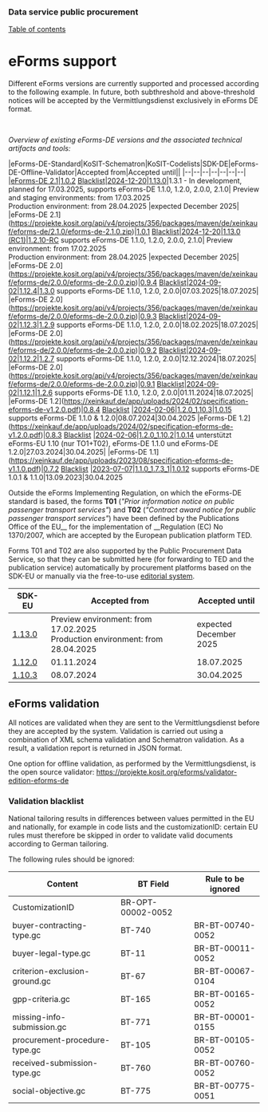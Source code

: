### Data service public procurement
[Table of contents](/documentation/documentation.md)
<br>

# eForms support
Different eForms versions are currently supported and processed according to the following example. In future, both subthreshold and above-threshold notices will be accepted by the Vermittlungsdienst exclusively in eForms DE format.

<br>

*Overview of existing eForms-DE versions and the associated technical artifacts and tools:*

|eForms-DE-Standard|KoSIT-Schematron|KoSIT-Codelists|SDK-DE|eForms-DE-Offline-Validator|Accepted from|Accepted until||
|--|--|--|--|--|--|--|
|[eForms-DE 2.1](https://projekte.kosit.org/api/v4/projects/356/packages/maven/de/xeinkauf/eforms-de/2.1.0/eforms-de-2.1.0.zip)|[1.0.2](https://projekte.kosit.org/eforms/eforms-de-schematron/-/releases/v1.0.2) [Blacklist](https://projekte.kosit.org/eforms/eforms-de-schematron/-/blob/v1.0.1/src/main/ted-excluded-rules.txt?ref_type=tags)|[2024-12-20](https://projekte.kosit.org/eforms/eforms-de-codelist/-/releases/v2024-12-20)|[1.13.0](https://gitlab.opencode.de/OC000008125155/SDK-eforms-de/-/releases/1.13.0)|1.3.1 - In development, planned for 17.03.2025, supports eForms-DE 1.1.0, 1.2.0, 2.0.0, 2.1.0| Preview and staging environments: from 17.03.2025 <br> Production environment: from 28.04.2025 |expected December 2025|
|eForms-DE 2.1](https://projekte.kosit.org/api/v4/projects/356/packages/maven/de/xeinkauf/eforms-de/2.1.0/eforms-de-2.1.0.zip)|[1.0.1](https://projekte.kosit.org/eforms/eforms-de-schematron/-/releases/v1.0.1) [Blacklist](https://projekte.kosit.org/eforms/eforms-de-schematron/-/blob/v1.0.1/src/main/ted-excluded-rules.txt?ref_type=tags)|[2024-12-20](https://projekte.kosit.org/eforms/eforms-de-codelist/-/releases/v2024-12-20)|[1.13.0 (RC1)](https://gitlab.opencode.de/OC000008125155/SDK-eforms-de/-/releases/1.13.RC1)|[1.2.10-RC](https://projekte.kosit.org/eforms/validator-edition-eforms-de/-/packages/3842) supports eForms-DE 1.1.0, 1.2.0, 2.0.0, 2.1.0| Preview environment: from 17.02.2025 <br> Production environment: from 28.04.2025 |expected December 2025|
|eForms-DE 2.0](https://projekte.kosit.org/api/v4/projects/356/packages/maven/de/xeinkauf/eforms-de/2.0.0/eforms-de-2.0.0.zip)|[0.9.4](https://projekte.kosit.org/eforms/eforms-de-schematron/-/releases/v0.9.4) [Blacklist](https://projekte.kosit.org/eforms/eforms-de-schematron/-/blob/v0.9.4/src/main/ted-excluded-rules.txt?ref_type=tags)|[2024-09-02](https://projekte.kosit.org/eforms/eforms-de-codelist/-/releases/v2024-09-02)|[1.12.4](https://gitlab.opencode.de/OC000008125155/SDK-eforms-de/-/releases/1.12.4)|[1.3.0](https://projekte.kosit.org/eforms/validator-edition-eforms-de/-/releases/1.3.0) supports eForms-DE 1.1.0, 1.2.0, 2.0.0|07.03.2025|18.07.2025|
|eForms-DE 2.0](https://projekte.kosit.org/api/v4/projects/356/packages/maven/de/xeinkauf/eforms-de/2.0.0/eforms-de-2.0.0.zip)|[0.9.3](https://projekte.kosit.org/eforms/eforms-de-schematron/-/releases/v0.9.3) [Blacklist](https://projekte.kosit.org/eforms/eforms-de-schematron/-/blob/v0.9.3/src/main/ted-excluded-rules.txt?ref_type=tags)|[2024-09-02](https://projekte.kosit.org/eforms/eforms-de-codelist/-/releases/v2024-09-02)|[1.12.3](https://gitlab.opencode.de/OC000008125155/SDK-eforms-de/-/releases/1.12.3)|[1.2.9](https://projekte.kosit.org/eforms/validator-edition-eforms-de/-/releases/1.2.9) supports eForms-DE 1.1.0, 1.2.0, 2.0.0|18.02.2025|18.07.2025|
|eForms-DE 2.0](https://projekte.kosit.org/api/v4/projects/356/packages/maven/de/xeinkauf/eforms-de/2.0.0/eforms-de-2.0.0.zip)|[0.9.2](https://projekte.kosit.org/eforms/eforms-de-schematron/-/releases/v0.9.2) [Blacklist](https://projekte.kosit.org/eforms/eforms-de-schematron/-/blob/v0.9.2/src/main/ted-excluded-rules.txt?ref_type=tags)|[2024-09-02](https://projekte.kosit.org/eforms/eforms-de-codelist/-/releases/v2024-09-02)|[1.12.2](https://gitlab.opencode.de/OC000008125155/SDK-eforms-de/-/releases/1.12.2)|[1.2.7](https://projekte.kosit.org/eforms/validator-edition-eforms-de/-/releases/1.2.7) supports eForms-DE 1.1.0, 1.2.0, 2.0.0|12.12.2024|18.07.2025|
|eForms-DE 2.0](https://projekte.kosit.org/api/v4/projects/356/packages/maven/de/xeinkauf/eforms-de/2.0.0/eforms-de-2.0.0.zip)|[0.9.1](https://projekte.kosit.org/eforms/eforms-de-schematron/-/releases/v0.9.1) [Blacklist](https://projekte.kosit.org/eforms/eforms-de-schematron/-/blob/v0.9.1/src/main/ted-excluded-rules.txt?ref_type=tags)|[2024-09-02](https://projekte.kosit.org/eforms/eforms-de-codelist/-/releases/v2024-09-02)|[1.12.1](https://gitlab.opencode.de/OC000008125155/SDK-eforms-de/-/releases/1.12.1)|[1.2.6](https://projekte.kosit.org/eforms/validator-edition-eforms-de/-/releases/1.2.6) supports eForms-DE 1.1.0, 1.2.0, 2.0.0|01.11.2024|18.07.2025|
|eForms-DE 1.2](https://xeinkauf.de/app/uploads/2024/02/specification-eforms-de-v1.2.0.pdf)|[0.8.4](https://projekte.kosit.org/eforms/eforms-de-schematron/-/releases/v0.8.4) [Blacklist](https://projekte.kosit.org/eforms/eforms-de-schematron/-/blob/v0.8.4/src/main/ted-excluded-rules.txt?ref_type=tags) |[2024-02-06](https://projekte.kosit.org/eforms/eforms-de-codelist/-/releases/v2024-02-06)|[1.2.0_1.10.3](https://gitlab.opencode.de/OC000008125155/SDK-eforms-de/-/tags/SDK-DE_1.2.0_1.10.3_0)|[1.0.15](https://github.com/EFA-FHB/eforms-validator-core/releases/tag/1.0.15) supports eForms-DE 1.1.0 & 1.2.0|08.07.2024|30.04.2025
|eForms-DE 1.2](https://xeinkauf.de/app/uploads/2024/02/specification-eforms-de-v1.2.0.pdf)|[0.8.3](https://projekte.kosit.org/eforms/eforms-de-schematron/-/releases/v0.8.3) [Blacklist](https://projekte.kosit.org/eforms/eforms-de-schematron/-/blob/v0.8.3/src/main/ted-excluded-rules.txt?ref_type=tags) |[2024-02-06](https://projekte.kosit.org/eforms/eforms-de-codelist/-/releases/v2024-02-06)|[1.2.0_1.10.2](https://gitlab.opencode.de/OC000008125155/SDK-eforms-de/-/releases/SDK-DE_1.2.0_1.10.2_0)|[1.0.14](https://github.com/EFA-FHB/eforms-validator-core/releases/tag/1.0.14) unterstützt eForms-EU 1.10 (nur TO1+T02), eForms-DE 1.1.0 und eForms-DE 1.2.0|27.03.2024|30.04.2025|
|eForms-DE 1.1](https://xeinkauf.de/app/uploads/2023/08/specification-eforms-de-v1.1.0.pdf)|[0.7.2](https://projekte.kosit.org/eforms/eforms-de-schematron/-/releases/v0.7.2) [Blacklist](https://projekte.kosit.org/eforms/eforms-de-schematron/-/blob/v0.7.2/src/main/ted-excluded-rules.txt?ref_type=tags) |[2023-07-07](https://projekte.kosit.org/eforms/eforms-de-codelist/-/releases/v2023-07-07)|[1.1.0_1.7.3_1](https://gitlab.opencode.de/OC000008125155/SDK-eforms-de/-/tags/1.1.0_1.7.3_1)|[1.0.12](https://github.com/EFA-FHB/eforms-validator-core/releases/tag/1.0.12) supports eForms-DE 1.0.1 & 1.1.0|13.09.2023|30.04.2025

Outside the eForms Implementing Regulation, on which the eForms-DE standard is based, the forms __T01__ (_"Prior information notice on public passenger transport services"_) and __T02__ (_"Contract award notice for public passenger transport services"_) have been defined by the Publications Office of the EU__ for the implementation of __Regulation (EC) No 1370/2007, which are accepted by the European publication platform TED.

Forms T01 and T02 are also supported by the Public Procurement Data Service, so that they can be submitted here (for forwarding to TED and the publication service) automatically by procurement platforms based on the SDK-EU or manually via the free-to-use [editorial system](https://resy.datenservice-oeffentlicher-einkauf.de/).

SDK-EU|Accepted from|Accepted until|
|--|--|--|
[1.13.0](https://github.com/OP-TED/eForms-SDK/tree/1.13.0)|Preview environment: from 17.02.2025 <br> Production environment: from 28.04.2025|expected <br> December 2025|
[1.12.0](https://github.com/OP-TED/eForms-SDK/tree/1.12.0)|01.11.2024|18.07.2025|
[1.10.3](https://github.com/OP-TED/eForms-SDK/tree/1.10.3)|08.07.2024|30.04.2025|





## eForms validation
All notices are validated when they are sent to the Vermittlungsdienst before they are accepted by the system. Validation is carried out using a combination of XML schema validation and Schematron validation. As a result, a validation report is returned in JSON format.

One option for offline validation, as performed by the Vermittlungsdienst, is the open source validator: https://projekte.kosit.org/eforms/validator-edition-eforms-de

### Validation blacklist

National tailoring results in differences between values permitted in the EU and nationally, for example in code lists and the customizationID: certain EU rules must therefore be skipped in order to validate valid documents according to German tailoring.

The following rules should be ignored:

| Content | BT Field | Rule to be ignored |
| ----------------------------- | -------- | ------------------ |
| CustomizationID | BR-OPT-00002-0052 |
| buyer-contracting-type.gc | BT-740 | BR-BT-00740-0052 |
| buyer-legal-type.gc | BT-11 | BR-BT-00011-0052 |
| criterion-exclusion-ground.gc | BT-67 | BR-BT-00067-0104 |
| gpp-criteria.gc | BT-165 | BR-BT-00165-0052 |
| missing-info-submission.gc | BT-771 | BR-BT-00001-0155 |
| procurement-procedure-type.gc | BT-105 | BR-BT-00105-0052 |
| received-submission-type.gc | BT-760 | BR-BT-00760-0052 |
| social-objective.gc | BT-775 | BR-BT-00775-0051 |



